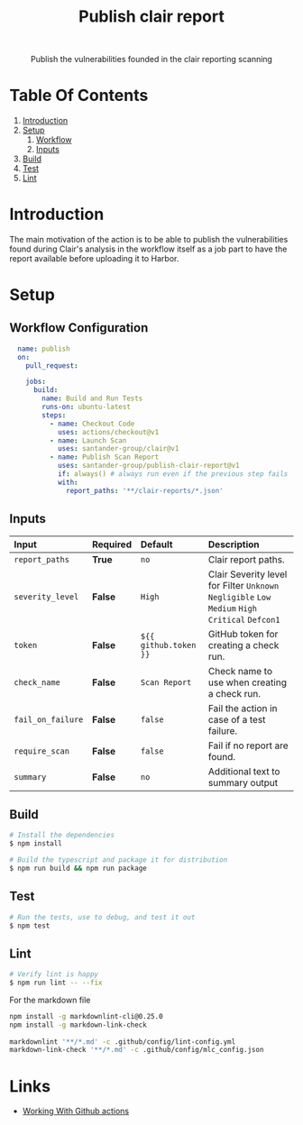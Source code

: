 <h1 align="center"> Publish clair report  </h1> <br>

<p align="center">
    Publish the vulnerabilities founded in the clair reporting scanning  
</p>

# Table Of Contents

1. [Introduction](.#introduction)
2. [Setup](.#setup)
   1. [Workflow](.#workflow-configuration)
   2. [Inputs](.#inputs)
3. [Build](.#build)
4. [Test](.#test)
5. [Lint](.#lint)

# Introduction

The main motivation of the action is to be able to publish the vulnerabilities
found during Clair's analysis in the workflow itself as a job part to have the
report available before uploading it to Harbor.

# Setup

## Workflow Configuration

```yaml
  name: publish
  on:
    pull_request:

    jobs:
      build:
        name: Build and Run Tests
        runs-on: ubuntu-latest
        steps:
          - name: Checkout Code
            uses: actions/checkout@v1
          - name: Launch Scan
            uses: santander-group/clair@v1
          - name: Publish Scan Report
            uses: santander-group/publish-clair-report@v1
            if: always() # always run even if the previous step fails
            with:
              report_paths: '**/clair-reports/*.json'
```

## Inputs

| **Input**         | **Required**  | **Default**               | **Description**                                                                                           |
|:---------------   |:-----         |:--------                  |:---------------------------------------------------------------------------------------------------|
| `report_paths`    | **True**      | `no`                      | Clair report paths.                                                                                |
| `severity_level`  | **False**     | `High`                    | Clair Severity level for Filter `Unknown` `Negligible` `Low` `Medium` `High` `Critical` `Defcon1`  |
| `token`           | **False**     | `${{ github.token }}`     | GitHub token for creating a check run.                                                             |
| `check_name`      | **False**     | `Scan Report`             | Check name to use when creating a check run.                                                       |
| `fail_on_failure` | **False**     | `false`                   | Fail the action in case of a test failure.                                                         |
| `require_scan`    | **False**     | `false`                   | Fail if no report are found.                                                                       |
| `summary`         | **False**     | `no`                      | Additional text to summary output                                                                  |

## Build

```bash
# Install the dependencies  
$ npm install

# Build the typescript and package it for distribution
$ npm run build && npm run package
```

## Test

```bash
# Run the tests, use to debug, and test it out
$ npm test
```

## Lint

```bash
# Verify lint is happy
$ npm run lint -- --fix
```

For the markdown file

```bash
npm install -g markdownlint-cli@0.25.0
npm install -g markdown-link-check
 
markdownlint '**/*.md' -c .github/config/lint-config.yml
markdown-link-check '**/*.md' -c .github/config/mlc_config.json
```

# Links

- [Working With Github actions](https://jeffrafter.com/working-with-github-actions/)
